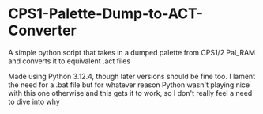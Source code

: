 # CPS1-Palette-Dump-to-ACT-Converter
A simple python script that takes in a dumped palette from CPS1/2 Pal_RAM and converts it to equivalent .act files

Made using Python 3.12.4, though later versions should be fine too. I lament the need for a .bat file but for whatever reason Python wasn't playing nice with this one otherwise and this gets it to work, so I don't really feel a need to dive into why
